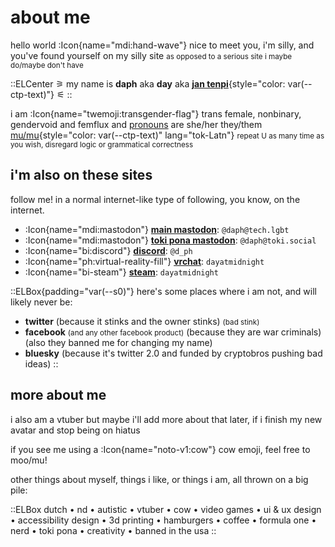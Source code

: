 # about me

hello world :Icon{name="mdi:hand-wave"} nice to meet you, i'm silly, and you've found yourself on my silly site <small>as opposed to a serious site i maybe do/maybe don't have</small>

::ELCenter
⚞ my name is **daph** aka **day** aka [**<span lang="tok-Latn">jan tenpi</span>**](/tokipona/nimi_mi){style="color: var(--ctp-text)"} ⚟
::

i am :Icon{name="twemoji:transgender-flag"} trans female, nonbinary, gendervoid and femflux and [pronouns](https://en.pronouns.page/@daph) are she/her they/them [mu/mu](https://en.pronouns.page/mu/muu/muu/muuuses/muuuself){style="color: var(--ctp-text)" lang="tok-Latn"} <small>repeat U as many time as you wish, disregard logic or grammatical correctness</small>

## i'm also on these sites

follow me! in a normal internet-like type of following, you know, on the internet.

- :Icon{name="mdi:mastodon"} [**main mastodon**](https://tech.lgbt/@daph): `@daph@tech.lgbt`
- :Icon{name="mdi:mastodon"} [**toki pona mastodon**](https://toki.social/@daph): `@daph@toki.social`
- :Icon{name="bi:discord"} [**discord**](https://discord.com/users/113585572026515462): `@d_ph`
- :Icon{name="ph:virtual-reality-fill"} [**vrchat**](https://vrchat.com/home/user/usr_0779c930-22a2-473b-8b26-35f2e4a2fbe6): `dayatmidnight`
- :Icon{name="bi-steam"} [**steam**](https://steamcommunity.com/id/dayatmidnight/): `dayatmidnight`

::ELBox{padding="var(--s0)"}
here's some places where i am not, and will likely never be:
- **twitter** (because it stinks and the owner stinks) <small>(bad stink)</small>
- **facebook** <small>(and any other facebook product)</small> (because they are war criminals) (also they banned me for changing my name)
- **bluesky** (because it's twitter 2.0 and funded by cryptobros pushing bad ideas)
::

## more about me

i also am a vtuber but maybe i'll add more about that later, if i finish my new avatar and stop being on hiatus

if you see me using a :Icon{name="noto-v1:cow"} cow emoji, feel free to moo/<span lang="tok-Latn">mu</span>!

other things about myself, things i like, or things i am, all thrown on a big pile:

::ELBox
dutch • nd • autistic • vtuber • cow • video games • ui & ux design • accessibility design • 3d printing • hamburgers • coffee • formula one • nerd • toki pona • creativity • banned in the usa
::
